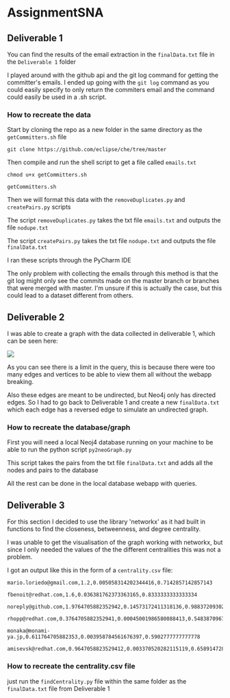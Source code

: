 # AssignmentSNA

## Deliverable 1

You can find the results of the email extraction in the `finalData.txt` file in the `Deliverable 1` folder

I played around with the github api and the git log command for getting the committer's emails. I ended up going with the `git log` command as you could easily specify to only return the commiters email and the command could easily be used in a .sh script.

### How to recreate the data
Start by cloning the repo as a new folder in the same directory as the `getCommitters.sh` file

`git clone https://github.com/eclipse/che/tree/master`

Then compile and run the shell script to get a file called `emails.txt`

`chmod u+x getCommitters.sh`

`getCommitters.sh`

Then we will format this data with the `removeDuplicates.py` and `createPairs.py` scripts

The script `removeDuplicates.py` takes the txt file `emails.txt` and outputs the file `nodupe.txt`

The script `createPairs.py` takes the txt file `nodupe.txt` and outputs the file `finalData.txt`

I ran these scripts through the PyCharm IDE

The only problem with collecting the emails through this method is that the git log might only see the commits made on the master branch or branches that were merged with master. I'm unsure if this is actually the case, but this could lead to a dataset different from others.

## Deliverable 2

I was able to create a graph with the data collected in deliverable 1, which can be seen here:

[<img src="https://i.imgur.com/q7XRNdn.png">](https://i.imgur.com/)

As you can see there is a limit in the query, this is because there were too many edges and vertices to be able to view them all without the webapp breaking.

Also these edges are meant to be undirected, but Neo4j only has directed edges. So I had to go back to Deliverable 1 and create a new `finalData.txt` which each edge has a reversed edge to simulate an undirected graph.

### How to recreate the database/graph

First you will need a local Neoj4 database running on your machine to be able to run the python script `py2neoGraph.py`

This script takes the pairs from the txt file `finalData.txt` and adds all the nodes and pairs to the database

All the rest can be done in the local database webapp with queries.

## Deliverable 3

For this section I decided to use the library 'networkx' as it had built in functions to find the closeness, betweenness, and degree centrality.

I was unable to get the visualisation of the graph working with networkx, but since I only needed the values of the the different centralities this was not a problem.

I got an output like this in the form of a `centrality.csv` file:
```
mario.loriedo@gmail.com,1.2,0.005058314202344416,0.7142857142857143

fbenoit@redhat.com,1.6,0.036381762373363165,0.8333333333333334

noreply@github.com,1.9764705882352942,0.14573172411318136,0.9883720930232558

rhopp@redhat.com,0.3764705882352941,0.00045001986580088413,0.5483870967741935

monaka@monami-ya.jp,0.611764705882353,0.003958784561676397,0.5902777777777778

amisevsk@redhat.com,0.9647058823529412,0.003370520282115119,0.6589147286821705
```

### How to recreate the centrality.csv file

just run the `findCentrality.py` file within the same folder as the `finalData.txt` file from Deliverable 1
